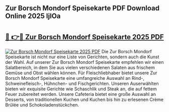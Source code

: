 ## Zur Borsch Mondorf Speisekarte PDF Download Online 2025 ljlOa

# <h2><a href="http://gc8svu.nevu.top/?p=Zur+Borsch+Mondorf+Speisekarte">🔗 👉🔴 Zur Borsch Mondorf Speisekarte 2025 PDF</a></h2>

[![Zur Borsch Mondorf Speisekarte 2025 PDF](https://i.imgur.com/dBaPXMq.png)](http://gc8svu.nevu.top/?p=Zur+Borsch+Mondorf+Speisekarte)
Die Zur Borsch Mondorf Speisekarte ist nicht nur eine Liste von Gerichten, sondern auch die Kunst der Wahl. Auf unserer Zur Borsch Mondorf Speisekarte empfehlen wir einen Salatbereich, in dem Sie aus vielen verschiedenen Salaten aus frischem Gemüse und Obst wählen können. Für Fleischliebhaber bietet unsere Zur Borsch Mondorf Speisekarte eine umfangreiche Auswahl an Rind-, Schweinefleisch-, Hühnchen- und Fischgerichten. Unseren Auserwählten bieten wir exquisite Gerichte wie Schaschlik und Steak an, die auf fettem Feuer zubereitet werden. Unsere Cafeteria bietet eine große Auswahl an Desserts, von traditionellen Kuchen und Kuchen bis hin zu erlesenen Crème Brûlée und Schokoladenstückchen.
